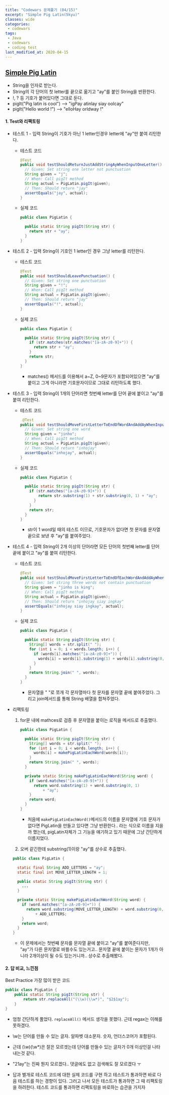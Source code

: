 ```yaml
---
title: "Codewars 문제풀기 (04/15)"
excerpt: "Simple Pig Latin(5kyu)"
classes: wide
categories:
 - codewars
tags:
 - Java
 - codewars
 - coding test
last_modified_at: 2020-04-15
---
```




## [Simple Pig Latin](https://www.codewars.com/kata/520b9d2ad5c005041100000f/train/java)

* String을 인자로 받는다.
* String의 각 단어의 첫 letter를 끝으로 옮기고 "ay"를 붙인 String을 반환한다. 
* !, ? 등 기호가 붙어있다면 그대로 둔다.
* pigIt("Pig latin is cool") --> "igPay atinlay siay oolcay"
* pigIt("Hello world !") --> "elloHay orldway !"

#### 1. Test와 리팩토링

* 테스트 1 - 입력 String이 기호가 아닌 1 letter인경우 letter에 "ay"만 붙여 리턴한다.

  * 테스트 코드

    ```java
    @Test
    public void testShouldReturnJustAddStringAyWhenInputOneLetter() {
      // Given: Set string one letter not punctuation
      String given = "j";
      // When: Call pigIt method
      String actual = PigLatin.pigIt(given);
      // Then: Should return "jay"
      assertEquals("jay", actual);
    }
    ```
    
  * 실제 코드

    ```java
    public class PigLatin {
    
      public static String pigIt(String str) {
        return str + "ay";
      }
    }
    ```

* 테스트 2 - 입력 String이 기호인 1 letter인 경우 그냥 letter를 리턴한다.

  - 테스트 코드

    ```java
    @Test
    public void testShouldLeavePunctuation() {
      // Given: Set string one punctuation
      String given = "!";
      // When: Call pigIt method
      String actual = PigLatin.pigIt(given);
      // Then: Should return "jay"
      assertEquals("!", actual);
    }
    ```

  * 실제 코드

    ```java
    public class PigLatin {
    
      public static String pigIt(String str) {
        if (str.matches(str.matches("[a-zA-z0-9]+")) {
          return str + "ay";
        }
        return str;
      }
    }
    ```
    
    * matches() 메서드를 이용해서 a~Z, 0~9문자가 포함되어있으면 "ay"를 붙이고 그게 아니라면 기호문자이므로 그대로 리턴하도록 했다.
    

* 테스트 3 - 입력 String이 1개의 단어라면 첫번째 letter를 단어 끝에 붙이고 "ay"를 붙여 리턴한다.

  * 테스트 코드

    ```java
     @Test
    public void testShouldMoveFirstLetterToEndOfWordAndAddAyWhenInputIsMoreThanTwoLetters() {
      // Given: Set string one word
      String given = "jinho";
      // When: Call pigIt method
      String actual = PigLatin.pigIt(given);
      // Then: Should return "inhojay"
      assertEquals("inhojay", actual);
    }
    ```

  * 실제 코드

    ```java
    public class PigLatin {
    
      public static String pigIt(String str) {
        if (str.matches("[a-zA-z0-9]+")) {
            return str.substring(1) + str.substring(0, 1) + "ay";
          }
        }
        return str;
      }
    }
    ```

    * str이 1 word일 때의 테스트 이므로, 기호문자가 없다면 첫 문자를 문자열 끝으로 보낸 후 "ay"를 붙여주었다.

* 테스트 4 - 입력 String이 2개 이상의 단어라면 모든 단어의 첫번째 letter를 단어 끝에 붙이고 "ay"를 붙여 리턴한다.

  * 테스트 코드

    ```java
    @Test
    public void testShouldMoveFirstLetterToEndOfEachWordAndAddAyWhenInputIsMoreThanTwoWords() {
      // Given: Set string three words not contain punctuation
      String given = "jinho is king";
      // When: Call pigIt method
      String actual = PigLatin.pigIt(given);
      // Then: Should return "inhojay siay ingkay"
      assertEquals("inhojay siay ingkay", actual);
    }
    ```

  * 실제 코드

    ```java
    public class PigLatin {
    
      public static String pigIt(String str) {
        String[] words = str.split(" ");
        for (int i = 0; i < words.length; i++) {
          if (words[i].matches("[a-zA-z0-9]+")) {
            words[i] = words[i].substring(1) + words[i].substring(0, 1) + "ay";
          }
        }
        return String.join(" ", words);
      }
    }
    ```

    * 문자열을 " "로 쪼개 각 문자열마다 첫 문자를 문자열 끝에 붙여주었다. 그리고 join메서드를 통해 String 배열을 합쳐주었다.

* 리팩토링

  1. for문 내에 mathces로 검증 후 문자열을 붙이는 로직을 메서드로 추출했다.

     ```java
     public class PigLatin {
     
       public static String pigIt(String str) {
         String[] words = str.split(" ");
         for (int i = 0; i < words.length; i++) {
           words[i] = makePigLatinEachWord(words[i]);
         }
         return String.join(" ", words);
       }
     
       private static String makePigLatinEachWord(String word) {
         if (word.matches("[a-zA-z0-9]+")) {
           return word.substring(1) + word.substring(0, 1)
               + "ay";
         }
         return word;
       }
     }
     ```

     * 처음에 `makePigLatinEachWord()`메서드의 이름을 문자열에 기호 문자가 없다면 PigLatin을 만들고 있다면 그냥 반환한다.. 라는 식으로 이름을 지을까 했는데, pigLatin자체가 그 기능을 얘기하고 있기 때문에 그냥 간단하게 이름지었다.

  2.  오버 같긴한데 substring(1)이랑 "ay"를 상수로 추출했다.

     ```java
     public class PigLatin {
     
       static final String ADD_LETTERS = "ay";
       static final int MOVE_LETTER_LENGTH = 1;
     
       public static String pigIt(String str) {
         ...
       }
     
       private static String makePigLatinEachWord(String word) {
         if (word.matches("[a-zA-z0-9]+")) {
           return word.substring(MOVE_LETTER_LENGTH) + word.substring(0, MOVE_LETTER_LENGTH)
               + ADD_LETTERS;
         }
         return word;
       }
     }
     ```

     * 이 문제에서는 첫번째 문자를 문자열 끝에 붙이고 "ay"를 붙여준다지만, "ay"가 다른 문자열로 바뀔수도 있는거고.. 문자열 끝에 붙이는 문자가 1개가 아니라 2개이상이 될 수도 있는거니까.. 상수로 추출해봤다. 

#### 2. 답 비교, 느낀점

Best Practice 가장 많이 받은 코드

```java
public class PigLatin {
    public static String pigIt(String str) {
        return str.replaceAll("(\\w)(\\w*)", "$2$1ay");
    }
}
```

* 엄청 간단하게 풀었다. `replaceAll()` 메서드 생각을 못했다. 근데 regax는 이해를 못하겠다. 
* \w는 단어를 만들 수 있는 글자. 알파벳 대소문자. 숫자, 언더스코어가 포함된다.
* 근데 (\w)(\w*)은 잘은 모르겟는데 단어를 만들수 있는 글자가 0개 이상인걸 나타내는것 같다.
* "$2$1ay"는 진짜 뭔지 모르겠다.. 댓글에도 없고 검색해도 잘 모르겠다 ㅜ



* 답과 별개로 테스트 코드에 대한 실제 코드를 구현 하고 테스트가 통과하면 바로 다음 테스트를 하는 경향이 있다. 그러고 나서 모든 테스트가 통과하면 그 때 리팩토링을 하려한다. 테스트 코드를 통과하면 리팩토링을 바로하는 습관을 가지자

